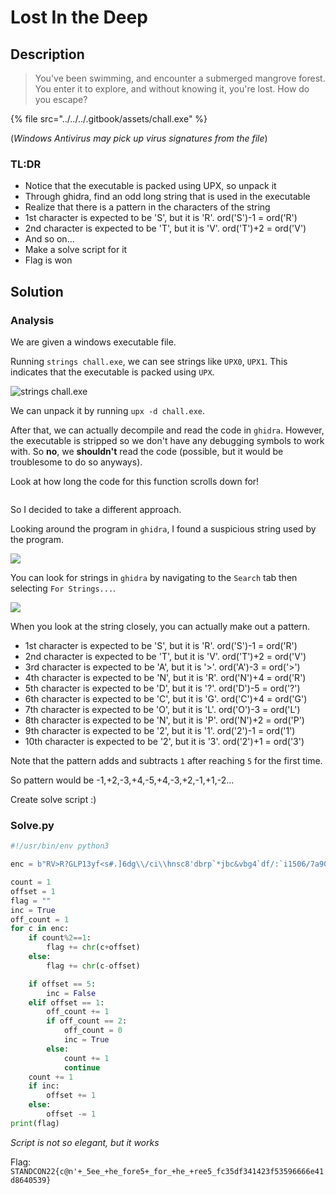 # Lost In the Deep

## Description

> You've been swimming, and encounter a submerged mangrove forest. You enter it to explore, and without knowing it, you're lost. How do you escape?

{% file src="../../../.gitbook/assets/chall.exe" %}

(_Windows Antivirus may pick up virus signatures from the file_)

### TL:DR

* Notice that the executable is packed using UPX, so unpack it
* Through ghidra, find an odd long string that is used in the executable
* Realize that there is a pattern in the characters of the string
* 1st character is expected to be 'S', but it is 'R'. ord('S')-1 = ord('R')
* 2nd character is expected to be 'T', but it is 'V'. ord('T')+2 = ord('V')
* And so on...
* Make a solve script for it
* Flag is won

## Solution

### Analysis

We are given a windows executable file.

Running `strings chall.exe`, we can see strings like `UPX0`, `UPX1`. This indicates that the executable is packed using `UPX`.

![strings chall.exe](https://user-images.githubusercontent.com/83258849/174650032-6c28dd45-daf2-4515-9262-c761be3f8e6f.png)

We can unpack it by running `upx -d chall.exe`.

After that, we can actually decompile and read the code in `ghidra`. However, the executable is stripped so we don't have any debugging symbols to work with. So **no**, we **shouldn't** read the code (possible, but it would be troublesome to do so anyways).

Look at how long the code for this function scrolls down for!

<figure><img src="https://user-images.githubusercontent.com/83258849/174651984-543f4fcf-a13a-45fd-9543-8316e11d5c43.png" alt=""><figcaption></figcaption></figure>

So I decided to take a different approach.

Looking around the program in `ghidra`, I found a suspicious string used by the program.

![](https://user-images.githubusercontent.com/83258849/174650687-55fac7ff-da6a-4250-90ee-edc625a1e758.png)

You can look for strings in `ghidra` by navigating to the `Search` tab then selecting `For Strings...`.

![](https://user-images.githubusercontent.com/83258849/174650797-87ebae18-1e3d-4d23-97e3-5ee8b89c84fa.png)

When you look at the string closely, you can actually make out a pattern.

* 1st character is expected to be 'S', but it is 'R'. ord('S')-1 = ord('R')
* 2nd character is expected to be 'T', but it is 'V'. ord('T')+2 = ord('V')
* 3rd character is expected to be 'A', but it is '>'. ord('A')-3 = ord('>')
* 4th character is expected to be 'N', but it is 'R'. ord('N')+4 = ord('R')
* 5th character is expected to be 'D', but it is '?'. ord('D')-5 = ord('?')
* 6th character is expected to be 'C', but it is 'G'. ord('C')+4 = ord('G')
* 7th character is expected to be 'O', but it is 'L'. ord('O')-3 = ord('L')
* 8th character is expected to be 'N', but it is 'P'. ord('N')+2 = ord('P')
* 9th character is expected to be '2', but it is '1'. ord('2')-1 = ord('1')
* 10th character is expected to be '2', but it is '3'. ord('2')+1 = ord('3')

Note that the pattern adds and subtracts `1` after reaching `5` for the first time.

So pattern would be -1,+2,-3,+4,-5,+4,-3,+2,-1,+1,-2...

Create solve script :)

### Solve.py

```python
#!/usr/bin/env python3

enc = b"RV>R?GLP13yf<s#.]6dg\\/ci\\hnsc8'dbrp`*jbc&vbg4`df/:`i1506/7a90787492j04b956-9.=z"

count = 1
offset = 1
flag = ""
inc = True
off_count = 1
for c in enc:
	if count%2==1:
		flag += chr(c+offset)
	else:
		flag += chr(c-offset)

	if offset == 5:
		inc = False
	elif offset == 1:
		off_count += 1
		if off_count == 2:
			off_count = 0
			inc = True
		else:
			count += 1
			continue
	count += 1
	if inc:
		offset += 1
	else:
		offset -= 1
print(flag)	
```

_Script is not so elegant, but it works_

Flag: `STANDCON22{c@n'+_5ee_+he_fore5+_for_+he_+ree5_fc35df341423f53596666e41d8640539}`
